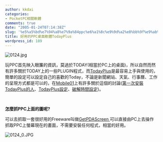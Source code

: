 ```yaml
---
author: kkdai
categories:
- PocketPC相關軟體
comments: true
date: "2005-01-24T07:14:38Z"
slug: '%e5%a5%bd%e7%94%a8%e7%9a%84ppc%e6%a1%8c%e9%9d%a2%e8%bb%9f%e9%ab%94todayplus'
title: 好用的PPC桌面軟體TodayPlus
wordpress_id: 189
---
```


![0124.jpg](http://www.evanlin.com/blog/archives/20050124/0124.jpg)

玩PPC首先映入眼簾的資訊，莫過於TODAY(相當於PC上的桌面)，所以自然而然有許多關於TODAY上的一些PLUGIN程式，而[TodayPlus](http://www.pocketpcfreewares.com/index.php?soft=843)是最容易上手與使用的，簡單的設定可以設定自己的喜歡的Today，不論是新聞網站、天氣、行事曆、工作的呈現方式都是可以的，在[Mobile01](http://www.mobile01.com/)上有許多關於這個的討論([第一次安裝TodayPlus的人](http://mobile01.com/topicdetail.php?f=129&t=20576)、[TodayPlus設定](http://www.mobile01.com/topicdetail.php?f=129&t=14278)、[破解時間設定](http://www.mobile01.com/topicdetail.php?f=129&t=19450))。

 

**怎麼抓PPC上面的圖呢?**

可以去抓取一套很好用的Freeware叫做[GetPDAScreen ](http://www.pocketpcfreewares.com/de/index.php?soft=552)可以直接由PC上去操作抓取PPC上螢幕現在的畫面，不需要安裝任何程式，相當的好用。

![0124_0.JPG](http://www.evanlin.com/blog/archives/20050124/0124_0.JPG)
